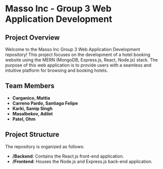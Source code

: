 # Masso Inc - Group 3 Web Application Development

## Project Overview

Welcome to the Masso Inc Group 3 Web Application Development repository! This project focuses on the development of a hotel booking website using the MERN (MongoDB, Express.js, React, Node.js) stack. The purpose of this web application is to provide users with a seamless and intuitive platform for browsing and booking hotels.

## Team Members

- **Carganico, Mattia**
- **Carreno Pardo, Santiago Felipe**
- **Karki, Samip Singh**
- **Masalbekov, Adilet**
- **Patel, Ohm**

## Project Structure

The repository is organized as follows:

- **/Backend**: Contains the React.js front-end application.
- **/Frontend**: Houses the Node.js and Express.js back-end application.
